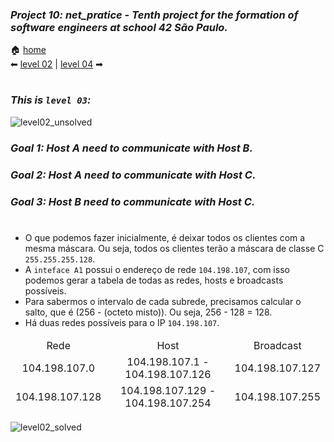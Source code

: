 ### _Project 10: net_pratice - Tenth project for the formation of software engineers at school 42 São Paulo._

🏠 [home](https://github.com/Vinicius-Santoro/42-formation-lvl2-10.net_pratice)<br>
⬅ [level 02](https://github.com/Vinicius-Santoro/42-formation-lvl2-10.net_pratice/blob/main/readmes/level02.md) | [level 04](https://github.com/Vinicius-Santoro/42-formation-lvl2-10.net_pratice/blob/main/readmes/level04.md) ➡
<h1></h1>

### _This is `level 03`:_

![level02_unsolved](https://user-images.githubusercontent.com/83036509/200188665-5eb0f947-5521-4d5b-89ad-d2cc3b3b00a3.png)

### _Goal 1: Host A need to communicate with Host B._
### _Goal 2: Host A need to communicate with Host C._
### _Goal 3: Host B need to communicate with Host C._

<h1></h1>

- O que podemos fazer inicialmente, é deixar todos os clientes com a mesma máscara. Ou seja, todos os clientes terão a máscara de classe C `255.255.255.128`.
- A `inteface A1` possui o endereço de rede `104.198.107`, com isso podemos gerar a tabela de todas as redes, hosts e broadcasts possíveis.
- Para sabermos o intervalo de cada subrede, precisamos calcular o salto, que é (256 - (octeto misto)). Ou seja, 256 - 128 = 128.
- Há duas redes possíveis para o IP `104.198.107`.

<table>
    <thead>
        <tr>
            <td align="center">Rede</td>
            <td align="center">Host</td>
            <td align="center">Broadcast</td>
        </tr>
        <tr>
            <td align="center">104.198.107.0</td>
            <td align="center">104.198.107.1 - 104.198.107.126</td>
            <td align="center">104.198.107.127</td>
        </tr>
         <tr>
            <td align="center">104.198.107.128</td>
            <td align="center">104.198.107.129 - 104.198.107.254</td>
            <td align="center">104.198.107.255</td>
        </tr>
    </thead>
</table>


![level02_solved](https://user-images.githubusercontent.com/83036509/200188824-e35810fb-710a-465c-92bc-c07609bbf625.png)


